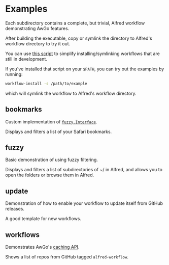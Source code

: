 Examples
========

Each subdirectory contains a complete, but trivial, Alfred workflow demonstrating AwGo features.

After building the executable, copy or symlink the directory to Alfred's workflow directory to try it out.

You can use [this script][installer] to simplify installing/symlinking workflows that are still in development.

If you've installed that script on your `$PATH`, you can try out the examples by running:

```sh
workflow-install -s /path/to/example
```

which will symlink the workflow to Alfred's workflow directory.


## bookmarks ##

Custom implementation of [`fuzzy.Interface`][fuzzy-if].

Displays and filters a list of your Safari bookmarks.


## fuzzy ##

Basic demonstration of using fuzzy filtering.

Displays and filters a list of subdirectories of ~/ in Alfred, and allows you to open the folders or browse them in Alfred.


## update ##

Demonstration of how to enable your workflow to update itself from GitHub releases.

A good template for new workflows.


## workflows ##

Demonstrates AwGo's [caching API][caching].

Shows a list of repos from GitHub tagged `alfred-workflow`.


[caching]: https://godoc.org/github.com/deanishe/awgo#Cache
[installer]: https://gist.github.com/deanishe/35faae3e7f89f629a94e
[fuzzy-if]: https://godoc.org/github.com/deanishe/awgo/fuzzy#Interface
